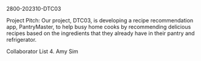 2800-202310-DTC03

Project Pitch: Our project, DTC03, is developing a recipe recommendation app, PantryMaster, to help busy home cooks by recommending delicious recipes based on the ingredients that they already have in their pantry and refrigerator.

Collaborator List
4. Amy Sim